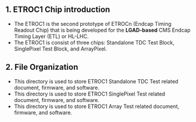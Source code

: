## 1. ETROC1 Chip introduction
  - The ETROC1 is the second prototype of ETROCn (Endcap Timing Readout Chip) that is being developed for the **LGAD-based** CMS Endcap Timing Layer (ETL) or HL-LHC. 
  - The ETROC1 is consist of three chips: Standalone TDC Test Block, SinglePixel Test Block, and ArrayPixel.
## 2. File Organization  
  - This directory is used to store ETROC1 Standalone TDC Test related document, firmware, and software.
  - This directory is used to store ETROC1 SinglePixel Test related document, firmware, and software.
  - This directory is used to store ETROC1 Array Test related document, firmware, and software.
